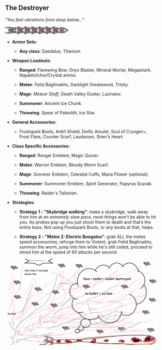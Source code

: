 ## The Destroyer

*"You feel vibrations from deep below…"*

![image alt text](../public/BMbpD6rCZ1qoniF20u7H2A_img_29.png)

* **Armor Sets:**

    * **Any class**: Daedalus, Titanium.

* **Weapon Loadouts:**

    * **Ranged**: Flarewing Bow, Onyx Blaster, Mineral Mortar, Megashark. Napalm/Ichor/Crystal ammo.

    * **Melee**: *Fetid Baghnakhs*, Darklight Greatsword, Trinity.

    * **Mage**: *Meteor Staff*, Death Valley Duster, Lazinator.

    * **Summoner**: Ancient Ice Chunk.

    * **Throwing**: Spear of Paleolith, Ice Star.

* **General Accessories:**

    * Frostspark Boots, Ankh Shield, Deific Amulet, Soul of Cryogen+, Frost Flare, Counter Scarf, Laudanum, Siren's Heart.

* **Class Specific Accessories:**

    * **Ranged**: Ranger Emblem, Magic Quiver.

    * **Melee**: Warrior Emblem, Bloody Worm Scarf.

    * **Mage**: Sorcerer Emblem, Celestial Cuffs, Mana Flower (optional).

    * **Summoner**: Summoner Emblem, Spirit Generator, Papyrus Scarab.

    * **Throwing**: Raider's Talisman.

* **Strategies:**

    * **Strategy 1 - "Skybridge walking"**: make a skybridge, walk away from him at *an extremely slow pace*, most things won't be able to hit you. As probes pop up you just shoot them to death and that’s the entire boss. Not using Frostspark Boots, or any boots at that, helps.

    * **Strategy 2 - "Melee 2: Electric Boogaloo"**: grab ALL the melee speed accessories, reforge them to Violent, grab Fetid Baghnakhs, summon the worm, jump into him while he's still coiled, proceed to shred him at the speed of 60 attacks per second.

![image alt text](../public/Destroyer.png)
